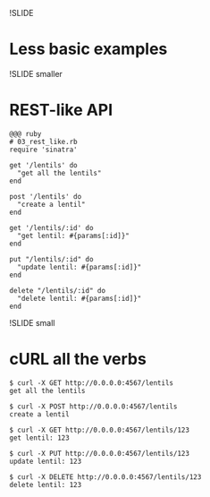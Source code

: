 !SLIDE

# Less basic examples


!SLIDE smaller

# REST-like API

	@@@ ruby
	# 03_rest_like.rb
	require 'sinatra'

	get '/lentils' do
	  "get all the lentils"
	end

	post '/lentils' do
	  "create a lentil"
	end

	get '/lentils/:id' do
	  "get lentil: #{params[:id]}"
	end

	put "/lentils/:id" do
	  "update lentil: #{params[:id]}"
	end

	delete "/lentils/:id" do
	  "delete lentil: #{params[:id]}"
	end


!SLIDE small

# cURL all the verbs

	$ curl -X GET http://0.0.0.0:4567/lentils
	get all the lentils

	$ curl -X POST http://0.0.0.0:4567/lentils
	create a lentil

	$ curl -X GET http://0.0.0.0:4567/lentils/123
	get lentil: 123

	$ curl -X PUT http://0.0.0.0:4567/lentils/123
	update lentil: 123

	$ curl -X DELETE http://0.0.0.0:4567/lentils/123
	delete lentil: 123
